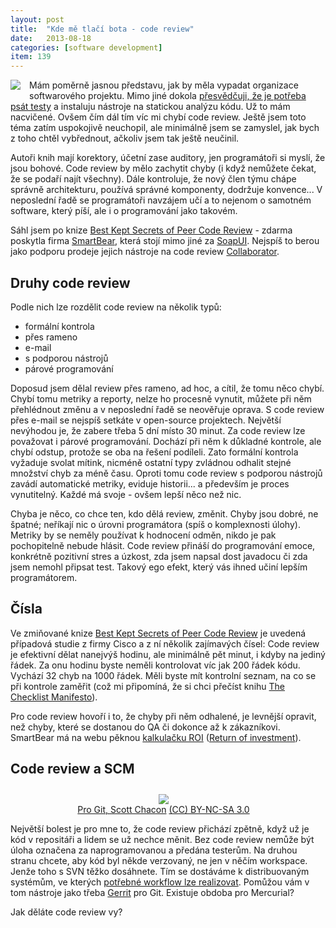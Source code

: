 ```yaml
---
layout: post
title:  "Kde mě tlačí bota - code review"
date:   2013-08-18
categories: [software development]
item: 139
---
```

<div style="float: left; margin: 0 1em 1em 0; text-align: center;"><a href="http://openclipart.org/detail/29647/quality-control:-rejected-by-stijnbern"><img src="http://openclipart.org/image/120px/svg_to_png/29647/QualityControl_rejected2.png" /></a></div>Mám poměrně jasnou představu, jak by měla vypadat organizace softwarového projektu. Mimo jiné dokola <a href="/item/112">přesvědčuji, že je potřeba psát testy</a> a instaluju nástroje na statickou analýzu kódu. Už to mám nacvičené. Ovšem čím dál tím víc mi chybí code review. Ještě jsem toto téma zatím uspokojivě neuchopil, ale minimálně jsem se zamyslel, jak bych z toho chtěl vybřednout, ačkoliv jsem tak ještě neučinil.
<!--more-->

Autoři knih mají korektory, účetní zase auditory, jen programátoři si myslí, že jsou bohové. Code review by mělo zachytit chyby (i když nemůžete čekat, že se podaří najít všechny). Dále kontroluje, že nový člen týmu chápe správně architekturu, používá správné komponenty, dodržuje konvence... V neposlední řadě se programátoři navzájem učí a to nejenom o samotném software, který píší, ale i o programování jako takovém.

Sáhl jsem po knize <a href="http://www2.smartbear.com/Best-Kept-Secrets-Code-Review.html">Best Kept Secrets of Peer Code Review</a> - zdarma poskytla firma <a href="http://smartbear.com/">SmartBear</a>, která stojí mimo jiné za <a href="http://en.wikipedia.org/wiki/SoapUI">SoapUI</a>. Nejspíš to berou jako podporu prodeje jejich nástroje na code review <a href="http://smartbear.com/products/software-development/code-review">Collaborator</a>.

Druhy code review
------

Podle nich lze rozdělit code review na několik typů:

* formální kontrola
* přes rameno
* e-mail
* s podporou nástrojů
* párové programování

Doposud jsem dělal review přes rameno, ad hoc, a cítil, že tomu něco chybí. Chybí tomu metriky a reporty, nelze ho procesně vynutit, můžete při něm přehlédnout změnu a v neposlední řadě se neověřuje oprava. S code review přes e-mail se nejspíš setkáte v open-source projektech. Největší nevýhodou je, že zabere třeba 5&nbsp;dní místo 30&nbsp;minut. Za code review lze považovat i párové programování. Dochází při něm k důkladné kontrole, ale chybí odstup, protože se oba na řešení podíleli. Zato formální kontrola vyžaduje svolat mítink, nicméně ostatní typy zvládnou odhalit stejné množství chyb za méně času. Oproti tomu code review s podporou nástrojů zavádí automatické metriky, eviduje historii... a především je proces vynutitelný. Každé má svoje - ovšem lepší něco než nic.

Chyba je něco, co chce ten, kdo dělá review, změnit. Chyby jsou dobré, ne špatné; neříkají nic o úrovni programátora (spíš o komplexnosti úlohy). Metriky by se neměly používat k hodnocení odměn, nikdo je pak pochopitelně nebude hlásit. Code review přináší do programování emoce, konkrétně pozitivní stres a úzkost, zda jsem napsal dost javadocu či zda jsem nemohl připsat test. Takový ego efekt, který vás ihned učiní lepším programátorem.

Čísla
------

Ve zmiňované knize <a href="http://www2.smartbear.com/Best-Kept-Secrets-Code-Review.html">Best Kept Secrets of Peer Code Review</a> je uvedená případová studie z firmy Cisco a z ní několik zajímavých čísel: Code review je efektivní dělat nanejvýš hodinu, ale minimálně pět minut, i kdyby na jediný řádek. Za onu hodinu byste neměli kontrolovat víc jak 200&nbsp;řádek kódu. Vychází 32&nbsp;chyb na&nbsp;1000&nbsp;řádek. Měli byste mít kontrolní seznam, na co se při kontrole zaměřit (což mi připomíná, že si chci přečíst knihu <a href="http://amzn.to/18CCVqj">The Checklist Manifesto</a>).

Pro code review hovoří i to, že chyby při něm odhalené, je levnější opravit, než chyby, které se dostanou do QA či dokonce až k zákazníkovi. SmartBear má na webu pěknou <a href="http://support.smartbear.com/articles/codecollaborator/roi-calculator/">kalkulačku ROI</a> (<a href="http://en.wikipedia.org/wiki/Return_on_investment">Return of investment</a>).

Code review a SCM
------

<div style="margin: 2em 1em 1em 0em; text-align: center;">
	<a href="http://git-scm.com/book/en/Distributed-Git-Distributed-Workflows#Dictator-and-Lieutenants-Workflow"><img src="http://git-scm.com/figures/18333fig0503-tn.png"></a><br />
	<a href="http://git-scm.com/book/en/Distributed-Git-Distributed-Workflows#Dictator-and-Lieutenants-Workflow">Pro Git, Scott Chacon</a> <a href="http://creativecommons.org/licenses/by-nc-sa/3.0/">(CC) BY-NC-SA 3.0</a>
</div>
Největší bolest je pro mne to, že code review přichází zpětně, když už je kód v repositáři a lidem se už nechce měnit. Bez code review nemůže být úloha označena za naprogramovanou a předána testerům. Na druhou stranu chcete, aby kód byl někde verzovaný, ne jen v něčím workspace. Jenže toho s SVN těžko dosáhnete. Tím se dostáváme k distribuovaným systémům, ve kterých <a href="http://git-scm.com/book/en/Distributed-Git-Distributed-Workflows#Dictator-and-Lieutenants-Workflow">potřebné workflow lze realizovat</a>. Pomůžou vám v tom nástroje jako třeba <a href="https://code.google.com/p/gerrit/">Gerrit</a> pro Git. Existuje obdoba pro Mercurial?

Jak děláte code review vy?